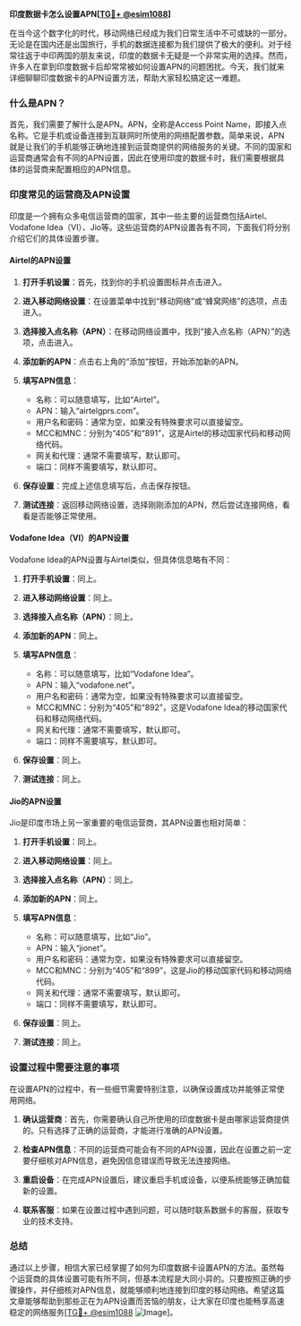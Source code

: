 **印度数据卡怎么设置APN[[TG💪+ @esim1088](https://t.me/s/esim1088)]**

在当今这个数字化的时代，移动网络已经成为我们日常生活中不可或缺的一部分。无论是在国内还是出国旅行，手机的数据连接都为我们提供了极大的便利。对于经常往返于中印两国的朋友来说，印度的数据卡无疑是一个非常实用的选择。然而，许多人在拿到印度数据卡后却常常被如何设置APN的问题困扰。今天，我们就来详细聊聊印度数据卡的APN设置方法，帮助大家轻松搞定这一难题。

### 什么是APN？

首先，我们需要了解什么是APN。APN，全称是Access Point Name，即接入点名称。它是手机或设备连接到互联网时所使用的网络配置参数。简单来说，APN就是让我们的手机能够正确地连接到运营商提供的网络服务的关键。不同的国家和运营商通常会有不同的APN设置，因此在使用印度的数据卡时，我们需要根据具体的运营商来配置相应的APN信息。

### 印度常见的运营商及APN设置

印度是一个拥有众多电信运营商的国家，其中一些主要的运营商包括Airtel、Vodafone Idea（VI）、Jio等。这些运营商的APN设置各有不同，下面我们将分别介绍它们的具体设置步骤。

#### Airtel的APN设置

1. **打开手机设置**：首先，找到你的手机设置图标并点击进入。
   
2. **进入移动网络设置**：在设置菜单中找到“移动网络”或“蜂窝网络”的选项，点击进入。

3. **选择接入点名称（APN）**：在移动网络设置中，找到“接入点名称（APN）”的选项，点击进入。

4. **添加新的APN**：点击右上角的“添加”按钮，开始添加新的APN。

5. **填写APN信息**：
   - 名称：可以随意填写，比如“Airtel”。
   - APN：输入“airtelgprs.com”。
   - 用户名和密码：通常为空，如果没有特殊要求可以直接留空。
   - MCC和MNC：分别为“405”和“891”，这是Airtel的移动国家代码和移动网络代码。
   - 网关和代理：通常不需要填写，默认即可。
   - 端口：同样不需要填写，默认即可。

6. **保存设置**：完成上述信息填写后，点击保存按钮。

7. **测试连接**：返回移动网络设置，选择刚刚添加的APN，然后尝试连接网络，看看是否能够正常使用。

#### Vodafone Idea（VI）的APN设置

Vodafone Idea的APN设置与Airtel类似，但具体信息略有不同：

1. **打开手机设置**：同上。

2. **进入移动网络设置**：同上。

3. **选择接入点名称（APN）**：同上。

4. **添加新的APN**：同上。

5. **填写APN信息**：
   - 名称：可以随意填写，比如“Vodafone Idea”。
   - APN：输入“vodafone.net”。
   - 用户名和密码：通常为空，如果没有特殊要求可以直接留空。
   - MCC和MNC：分别为“405”和“892”，这是Vodafone Idea的移动国家代码和移动网络代码。
   - 网关和代理：通常不需要填写，默认即可。
   - 端口：同样不需要填写，默认即可。

6. **保存设置**：同上。

7. **测试连接**：同上。

#### Jio的APN设置

Jio是印度市场上另一家重要的电信运营商，其APN设置也相对简单：

1. **打开手机设置**：同上。

2. **进入移动网络设置**：同上。

3. **选择接入点名称（APN）**：同上。

4. **添加新的APN**：同上。

5. **填写APN信息**：
   - 名称：可以随意填写，比如“Jio”。
   - APN：输入“jionet”。
   - 用户名和密码：通常为空，如果没有特殊要求可以直接留空。
   - MCC和MNC：分别为“405”和“899”，这是Jio的移动国家代码和移动网络代码。
   - 网关和代理：通常不需要填写，默认即可。
   - 端口：同样不需要填写，默认即可。

6. **保存设置**：同上。

7. **测试连接**：同上。

### 设置过程中需要注意的事项

在设置APN的过程中，有一些细节需要特别注意，以确保设置成功并能够正常使用网络。

1. **确认运营商**：首先，你需要确认自己所使用的印度数据卡是由哪家运营商提供的。只有选择了正确的运营商，才能进行准确的APN设置。

2. **检查APN信息**：不同的运营商可能会有不同的APN设置，因此在设置之前一定要仔细核对APN信息，避免因信息错误而导致无法连接网络。

3. **重启设备**：在完成APN设置后，建议重启手机或设备，以便系统能够正确加载新的设置。

4. **联系客服**：如果在设置过程中遇到问题，可以随时联系数据卡的客服，获取专业的技术支持。

### 总结

通过以上步骤，相信大家已经掌握了如何为印度数据卡设置APN的方法。虽然每个运营商的具体设置可能有所不同，但基本流程是大同小异的。只要按照正确的步骤操作，并仔细核对APN信息，就能够顺利地连接到印度的移动网络。希望这篇文章能够帮助到那些正在为APN设置而苦恼的朋友，让大家在印度也能畅享高速稳定的网络服务[[TG💪+ @esim1088](https://t.me/s/esim1088) ![Image](https://i.postimg.cc/4NQfJmqS/Snipaste-2025-05-13-00-14-12.png)]。
